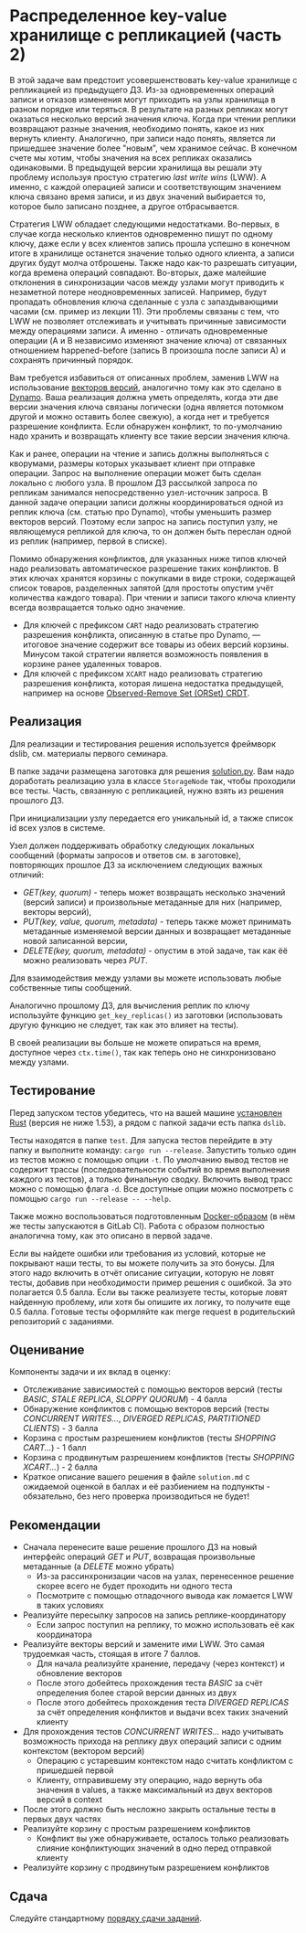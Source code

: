 # Распределенное key-value хранилище с репликацией (часть 2)

В этой задаче вам предстоит усовершенствовать key-value хранилище с репликацией из предыдущего ДЗ. Из-за одновременных операций записи и отказов изменения могут приходить на узлы хранилища в разном порядке или теряться. В результате на разных репликах могут оказаться несколько версий значения ключа. Когда при чтении реплики возвращают разные значения, необходимо понять, какое из них вернуть клиенту. Аналогично, при записи надо понять, является ли пришедшее значение более "новым", чем хранимое сейчас. В конечном счете мы хотим, чтобы значения на всех репликах оказались одинаковыми. В предыдущей версии хранилища вы решали эту проблему используя простую стратегию _last write wins_ (LWW). А именно, с каждой операцией записи и соответствующим значением ключа связано время записи, и из двух значений выбирается то, которое было записано позднее, а другое отбрасывается.

Стратегия LWW обладает следующими недостатками. Во-первых, в случае когда несколько клиентов одновременно пишут по одному ключу, даже если у всех клиентов запись прошла успешно в конечном итоге в хранилище останется значение только одного клиента, а записи других будут молча отброшены. Также надо как-то разрешать ситуации, когда времена операций совпадают. Во-вторых, даже малейшие отклонения в синхронизации часов между узлами могут приводить к незаметной потере неодновременных записей. Например, будут пропадать обновления ключа сделанные с узла с запаздывающими часами (см. пример из лекции 11). Эти проблемы связаны с тем, что LWW не позволяет отслеживать и учитывать причинные зависимости между операциями записи. А именно - отличать одновременные операции (A и B независимо изменяют значение ключа) от связанных отношением happened-before (запись B произошла после записи A) и сохранять причинный порядок.

Вам требуется избавиться от описанных проблем, заменив LWW на использование [векторов версий](https://pages.cs.wisc.edu/~remzi/Classes/739/Papers/parker83detection.pdf), аналогично тому как это сделано в [Dynamo](https://www.allthingsdistributed.com/files/amazon-dynamo-sosp2007.pdf). Ваша реализация должна уметь определять, когда эти две версии значения ключа связаны логически (одна является потомком другой и можно оставить более свежую), а когда нет и требуется разрешение конфликта. Если обнаружен конфликт, то по-умолчанию надо хранить и возвращать клиенту все такие версии значения ключа.

Как и ранее, операции на чтение и запись должны выполняться с кворумами, размеры которых указывает клиент при отправке операции. Запрос на выполнение операции может быть сделан локально с любого узла. В прошлом ДЗ рассылкой запроса по репликам занимался непосредственно узел-источник запроса. В данной задаче операции записи должны координироваться одной из реплик ключа (см. статью про Dynamo), чтобы уменьшить размер векторов версий. Поэтому если запрос на запись поступил узлу, не являющемуся репликой для ключа, то он должен быть переслан одной из реплик (например, первой в списке).

Помимо обнаружения конфликтов, для указанных ниже типов ключей надо реализовать автоматическое разрешение таких конфликтов. В этих ключах хранятся корзины с покупками в виде строки, содержащей список товаров, разделенных запятой (для простоты опустим учёт количества каждого товара). При чтении и записи такого ключа клиенту всегда возвращается только одно значение. 

- Для ключей с префиксом `CART` надо реализовать стратегию разрешения конфликта, описанную в статье про Dynamo, — итоговое значение содержит все товары из обеих версий корзины. Минусом такой стратегии является возможность появления в корзине ранее удаленных товаров.
- Для ключей с префиксом `XCART` надо реализовать стратегию разрешения конфликта, которая лишена недостатка предыдущей, например на основе [Observed-Remove Set (ORSet) CRDT](https://bartoszsypytkowski.com/the-state-of-a-state-based-crdts/).

## Реализация

Для реализации и тестирования решения используется фреймворк dslib, см. материалы первого семинара.

В папке задачи размещена заготовка для решения [solution.py](solution.py). Вам надо доработать реализацию узла в классе `StorageNode` так, чтобы проходили все тесты. Часть, связанную с репликацией, нужно взять из решения прошлого ДЗ.

При инициализации узлу передается его уникальный id, а также список id всех узлов в системе.

Узел должен поддерживать обработку следующих локальных сообщений (форматы запросов и ответов см. в заготовке), повторяющих прошлое ДЗ за исключением следующих важных отличий:
- _GET(key, quorum)_ - теперь может возвращать несколько значений (версий записи) и произвольные метаданные для них (например, векторы версий),
- _PUT(key, value, quorum, metadata)_ - теперь также может принимать метаданные изменяемой версии данных и возвращает метаданные новой записанной версии,
- _DELETE(key, quorum, metadata)_ - опустим в этой задаче, так как ёё можно реализовать через _PUT_.

Для взаимодействия между узлами вы можете использовать любые собственные типы сообщений.

Аналогично прошлому ДЗ, для вычисления реплик по ключу используйте функцию `get_key_replicas()` из заготовки (использовать другую функцию не следует, так как это влияет на тесты).

В своей реализации вы больше не можете опираться на время, доступное через `ctx.time()`, так как теперь оно не синхронизовано между узлами.

## Тестирование

Перед запуском тестов убедитесь, что на вашей машине [установлен Rust](https://www.rust-lang.org/tools/install) (версия не ниже 1.53), а рядом с папкой задачи есть папка `dslib`.

Тесты находятся в папке `test`. Для запуска тестов перейдите в эту папку и выполните команду: `cargo run --release`. Запустить только один из тестов можно с помощью опции `-t`. По умолчанию вывод тестов не содержит трассы (последовательности событий во время выполнения каждого из тестов), а только финальную сводку. Включить вывод трасс можно с помощью флага `-d`. Все доступные опции можно посмотреть с помощью `cargo run --release -- --help`.

Также можно воспользоваться подготовленным [Docker-образом](Dockerfile) (в нём же тесты запускаются в GitLab CI). Работа с образом полностью аналогична тому, как это описано в первой задаче.

Если вы найдете ошибки или требования из условий, которые не покрывают наши тесты, то вы можете получить за это бонусы. Для этого надо включить в отчёт описание ситуации, которую не ловят тесты, добавив при необходимости пример решения с ошибкой. За это полагается 0.5 балла. Если вы также реализуете тесты, которые ловят найденную проблему, или хотя бы опишите их логику, то получите еще 0.5 балла. Готовые тесты оформляйте как merge request в родительский репозиторий с заданиями.

## Оценивание

Компоненты задачи и их вклад в оценку:
- Отслеживание зависимостей с помощью векторов версий (тесты _BASIC_, _STALE REPLICA_, _SLOPPY QUORUM_) - 4 балла
- Обнаружение конфликтов с помощью векторов версий (тесты _CONCURRENT WRITES..._, _DIVERGED REPLICAS_, _PARTITIONED CLIENTS_) - 3 балла
- Корзина с простым разрешением конфликтов (тесты _SHOPPING CART..._) - 1 балл
- Корзина с продвинутым разрешением конфликтов (тесты _SHOPPING XCART..._) - 2 балла
- Краткое описание вашего решения в файле `solution.md` с ожидаемой оценкой в баллах и её разбиением на подпункты - обязательно, без него проверка производиться не будет!

## Рекомендации

- Сначала перенесите ваше решение прошлого ДЗ на новый интерфейс операций _GET_ и _PUT_, возвращая произвольные метаданные (а _DELETE_ можно убрать)
  - Из-за рассинхронизации часов на узлах, перенесенное решение скорее всего не будет проходить ни одного теста
  - Посмотрите с помощью отладочного вывода как ломается LWW в таких условиях
- Реализуйте пересылку запросов на запись реплике-координатору
  - Если запрос поступил на реплику, то можно использовать её как координатора
- Реализуйте векторы версий и замените ими LWW. Это самая трудоемкая часть, стоящая в итоге 7 баллов.
  - Для начала реализуйте хранение, передачу (через контекст) и обновление векторов
  - После этого добейтесь прохождения теста _BASIC_ за счёт определения более старой версии данных из двух
  - После этого добейтесь прохождения теста _DIVERGED REPLICAS_ за счёт определения конфликтов и выдачи всех таких значений клиенту 
- Для прохождения тестов _CONCURRENT WRITES..._ надо учитывать возможность прихода на реплику двух операций записи с одним контекстом (вектором версий)
  - Операцию с устаревшим контекстом надо считать конфликтом с пришедшей первой
  - Клиенту, отправившему эту операцию, надо вернуть оба значения в values, а также максимальный из двух векторов версий в context 
- После этого должно быть несложно закрыть остальные тесты в первых двух частях
- Реализуйте корзину с простым разрешением конфликтов
  - Конфликт вы уже обнаруживаете, осталось только реализовать слияние конфликтующих значений в одно перед отправкой клиенту
- Реализуйте корзину с продвинутым разрешением конфликтов

## Сдача

Следуйте стандартному [порядку сдачи заданий](../README.md).